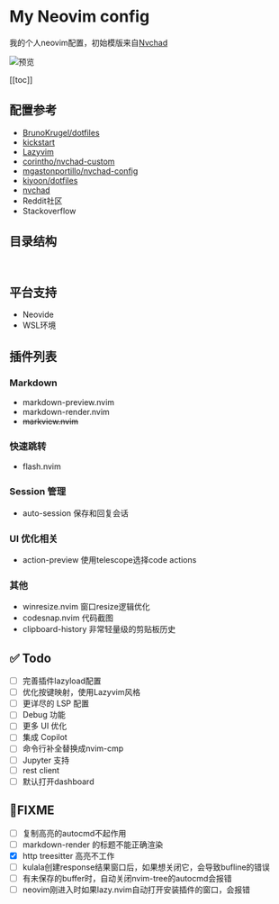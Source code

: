 My Neovim config
=================

我的个人neovim配置，初始模版来自[Nvchad](https://nvchad.com)

![预览](example.png)

[[toc]]

## 配置参考

- [BrunoKrugel/dotfiles](https://github.com/BrunoKrugel/dotfiles/blob/master/lua/)
- [kickstart](https://github.com/nvim-lua/kickstart.nvim/tree/master/lua/kickstart)
- [Lazyvim](http://www.lazyvim.org/plugins) 
- [corintho/nvchad-custom](https://github.com/corintho/nvchad-custom/tree/main/lua)
- [mgastonportillo/nvchad-config](https://github.com/mgastonportillo/nvchad-config/blob/main/lua/)
- [kiyoon/dotfiles](https://github.com/kiyoon/dotfiles/tree/master/nvim)
- [nvchad](https://github.com/NvChad/NvChad)
- Reddit社区
- Stackoverflow

## 目录结构
```text


```

## 平台支持

- Neovide
- WSL环境

## 插件列表


### Markdown

- markdown-preview.nvim
- markdown-render.nvim
- ~~markview.nvim~~

### 快速跳转

- flash.nvim

### Session 管理

- auto-session 保存和回复会话

### UI 优化相关

- action-preview 使用telescope选择code actions  

### 其他

- winresize.nvim 窗口resize逻辑优化
- codesnap.nvim 代码截图 
- clipboard-history 非常轻量级的剪贴板历史


## ✅ Todo

- [ ] 完善插件lazyload配置
- [ ] 优化按键映射，使用Lazyvim风格
- [ ] 更详尽的 LSP 配置
- [ ] Debug 功能
- [ ] 更多 UI 优化
- [ ] 集成 Copilot
- [ ] 命令行补全替换成nvim-cmp
- [ ] Jupyter 支持
- [ ] rest client
- [ ] 默认打开dashboard

## 🐞FIXME

- [ ] 复制高亮的autocmd不起作用
- [ ] markdown-render 的标题不能正确渲染
- [x] http treesitter 高亮不工作
- [ ] kulala创建response结果窗口后，如果想关闭它，会导致bufline的错误
- [ ] 有未保存的buffer时，自动关闭nvim-tree的autocmd会报错
- [ ] neovim刚进入时如果lazy.nvim自动打开安装插件的窗口，会报错
